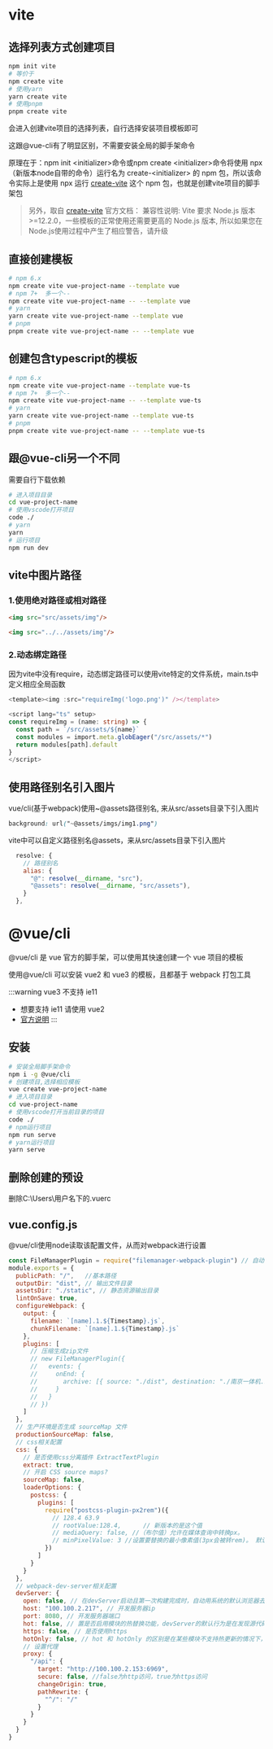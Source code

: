 # vite

## 选择列表方式创建项目

```sh
npm init vite
# 等价于
npm create vite
# 使用yarn
yarn create vite
# 使用pnpm
pnpm create vite
```

会进入创建vite项目的选择列表，自行选择安装项目模板即可

这跟@vue-cli有了明显区别，不需要安装全局的脚手架命令

原理在于：npm init \<initializer>命令或npm create \<initializer>命令将使用 npx（新版本node自带的命令）运行名为 create-\<initializer> 的 npm 包，所以该命令实际上是使用 npx 运行 [create-vite](https://www.npmjs.com/package/create-vite) 这个 npm 包，也就是创建vite项目的脚手架包

> 另外，取自 [create-vite](https://www.npmjs.com/package/create-vite) 官方文档：
> 兼容性说明: Vite 要求 Node.js 版本 >=12.2.0，一些模板的正常使用还需要更高的 Node.js 版本, 所以如果您在Node.js使用过程中产生了相应警告，请升级

## 直接创建模板

```sh
# npm 6.x
npm create vite vue-project-name --template vue
# npm 7+  多一个--
npm create vite vue-project-name -- --template vue
# yarn
yarn create vite vue-project-name --template vue
# pnpm
pnpm create vite vue-project-name -- --template vue
```

## 创建包含typescript的模板

```sh
# npm 6.x
npm create vite vue-project-name --template vue-ts
# npm 7+  多一个--
npm create vite vue-project-name -- --template vue-ts
# yarn
yarn create vite vue-project-name --template vue-ts
# pnpm
pnpm create vite vue-project-name -- --template vue-ts
```
## 跟@vue-cli另一个不同
需要自行下载依赖

```sh
# 进入项目目录
cd vue-project-name
# 使用vscode打开项目
code ./
# yarn
yarn
# 运行项目
npm run dev
```

## vite中图片路径

### 1.使用绝对路径或相对路径

```html
<img src="src/assets/img"/>
```

```html
<img src="../../assets/img"/>
```

### 2.动态绑定路径

因为vite中没有require，动态绑定路径可以使用vite特定的文件系统，main.ts中定义相应全局函数

```ts
<template><img :src="requireImg('logo.png')" /></template>

<script lang="ts" setup>
const requireImg = (name: string) => {
  const path = `/src/assets/${name}`
  const modules = import.meta.globEager("/src/assets/*")
  return modules[path].default
}
</script>
```

## 使用路径别名引入图片

vue/cli(基于webpack)使用~@assets路径别名, 来从src/assets目录下引入图片

```css
background: url("~@assets/imgs/img1.png")
```

vite中可以自定义路径别名@assets，来从src/assets目录下引入图片

```js
  resolve: {
    // 路径别名
    alias: {
      "@": resolve(__dirname, "src"),
      "@assets": resolve(__dirname, "src/assets"),
    }
  },
```

# @vue/cli 

@vue/cli 是 vue 官方的脚手架，可以使用其快速创建一个 vue 项目的模板

使用@vue/cli 可以安装 vue2 和 vue3 的模板，且都基于 webpack 打包工具

:::warning vue3 不支持 ie11

- 想要支持 ie11 请使用 vue2
- [官方说明](https://github.com/vuejs/rfcs/blob/master/active-rfcs/0038-vue3-ie11-support.md)
  :::

## 安装

```bash
# 安装全局脚手架命令
npm i -g @vue/cli
# 创建项目,选择相应模板
vue create vue-project-name
# 进入项目目录
cd vue-project-name
# 使用vscode打开当前目录的项目
code ./
# npm运行项目
npm run serve
# yarn运行项目
yarn serve
```

## 删除创建的预设

删除C:\Users\用户名下的.vuerc

## vue.config.js

@vue/cli使用node读取该配置文件，从而对webpack进行设置

```js
const FileManagerPlugin = require("filemanager-webpack-plugin") // 自动压缩文件
module.exports = {
  publicPath: "/",   //基本路径
  outputDir: "dist", // 输出文件目录
  assetsDir: "./static", // 静态资源输出目录
  lintOnSave: true,
  configureWebpack: {
    output: {
      filename: `[name].1.${Timestamp}.js`,
      chunkFilename: `[name].1.${Timestamp}.js`
    },
    plugins: [
      // 压缩生成zip文件
      // new FileManagerPlugin({
      //   events: {
      //     onEnd: {
      //       archive: [{ source: "./dist", destination: "./南京一体机.zip" }]
      //     }
      //   }
      // })
    ]
  },
  // 生产环境是否生成 sourceMap 文件
  productionSourceMap: false,
  // css相关配置
  css: {
    // 是否使用css分离插件 ExtractTextPlugin
    extract: true,
    // 开启 CSS source maps?
    sourceMap: false,
    loaderOptions: {
      postcss: {
        plugins: [
          require("postcss-plugin-px2rem")({
            // 128.4 63.9
            // rootValue:128.4,      // 新版本的是这个值
            // mediaQuery: false, //（布尔值）允许在媒体查询中转换px。
            // minPixelValue: 3 //设置要替换的最小像素值(3px会被转rem)。 默认 0
          })
        ]
      }
    }
  },
  // webpack-dev-server相关配置
  devServer: {
    open: false, // 在devServer启动且第一次构建完成时，自动用系统的默认浏览器去打开项目
    host: "100.100.2.217", // 开发服务器ip
    port: 8080, // 开发服务器端口
    hot: false, // 置是否启用模块的热替换功能，devServer的默认行为是在发现源代码被变更后，通过自动刷新整个页面来做到事实预览，开启hot后，将在不刷新整个页面的情况下通过新模块替换老模块来做到实时预览
    https: false, // 是否使用https
    hotOnly: false, // hot 和 hotOnly 的区别是在某些模块不支持热更新的情况下，前者会自动刷新页面，后者不会刷新页面，而是在控制台输出热更新失败
    // 设置代理
    proxy: {
      "/api": {
        target: "http://100.100.2.153:6969",
        secure: false, //false为http访问，true为https访问
        changeOrigin: true,
        pathRewrite: {
          "^/": "/" 
        }
      }
    }
  }
}
```
